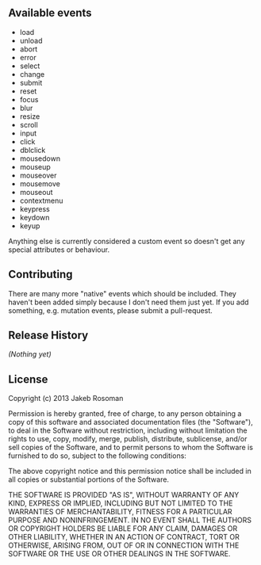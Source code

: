 ## Available events

- load
- unload
- abort
- error
- select
- change
- submit
- reset
- focus
- blur
- resize
- scroll
- input
- click
- dblclick
- mousedown
- mouseup
- mouseover
- mousemove
- mouseout
- contextmenu
- keypress
- keydown
- keyup

Anything else is currently considered a custom event so doesn't get any special attributes or behaviour.

## Contributing
There are many more "native" events which should be included. They haven't been added simply because I don't need them just yet. If you add something, e.g. mutation events, please submit a pull-request.

## Release History
_(Nothing yet)_

## License
Copyright (c) 2013 Jakeb Rosoman

Permission is hereby granted, free of charge, to any person
obtaining a copy of this software and associated documentation
files (the "Software"), to deal in the Software without
restriction, including without limitation the rights to use,
copy, modify, merge, publish, distribute, sublicense, and/or sell
copies of the Software, and to permit persons to whom the
Software is furnished to do so, subject to the following
conditions:

The above copyright notice and this permission notice shall be
included in all copies or substantial portions of the Software.

THE SOFTWARE IS PROVIDED "AS IS", WITHOUT WARRANTY OF ANY KIND,
EXPRESS OR IMPLIED, INCLUDING BUT NOT LIMITED TO THE WARRANTIES
OF MERCHANTABILITY, FITNESS FOR A PARTICULAR PURPOSE AND
NONINFRINGEMENT. IN NO EVENT SHALL THE AUTHORS OR COPYRIGHT
HOLDERS BE LIABLE FOR ANY CLAIM, DAMAGES OR OTHER LIABILITY,
WHETHER IN AN ACTION OF CONTRACT, TORT OR OTHERWISE, ARISING
FROM, OUT OF OR IN CONNECTION WITH THE SOFTWARE OR THE USE OR
OTHER DEALINGS IN THE SOFTWARE.
